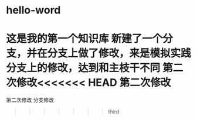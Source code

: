 # hello-word
这是我的第一个知识库
新建了一个分支，并在分支上做了修改，来是模拟实践分支上的修改，达到和主枝干不同
第二次修改<<<<<<< HEAD
第二次修改
=======
第二次修改
分支修改
>>>>>>> third
